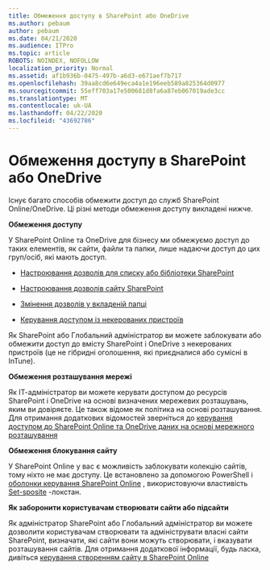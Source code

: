 ```yaml
---
title: Обмеження доступу в SharePoint або OneDrive
ms.author: pebaum
author: pebaum
ms.date: 04/21/2020
ms.audience: ITPro
ms.topic: article
ROBOTS: NOINDEX, NOFOLLOW
localization_priority: Normal
ms.assetid: af1b936b-0475-497b-a6d3-e671aef7b717
ms.openlocfilehash: 39aa8cd6e649eca4a1e196eeb589a825364d0977
ms.sourcegitcommit: 55eff703a17e500681d8fa6a87eb067019ade3cc
ms.translationtype: MT
ms.contentlocale: uk-UA
ms.lasthandoff: 04/22/2020
ms.locfileid: "43692786"
---
```

# <a name="restrict-access-in-sharepoint-or-onedrive"></a>Обмеження доступу в SharePoint або OneDrive

Існує багато способів обмежити доступ до служб SharePoint Online/OneDrive. Ці різні методи обмеження доступу викладені нижче. 

**Обмеження доступу**

У SharePoint Online та OneDrive для бізнесу ми обмежуємо доступ до таких елементів, як сайти, файли та папки, лише надаючи доступ до цих груп/осіб, які мають доступ.

- [Настроювання дозволів для списку або бібліотеки SharePoint](https://support.office.com/article/Customize-permissions-for-a-SharePoint-list-or-library-02d770f3-59eb-4910-a608-5f84cc297782)

- [Настроювання дозволів сайту SharePoint](https://docs.microsoft.com/sharepoint/customize-sharepoint-site-permissions)

- [Змінення дозволів у вкладеній папці](https://support.office.com/article/Change-the-permissions-on-a-subfolder-5427BD7C-F20A-4F75-8CF2-5359DD45A1A6)

- [Керування доступом із некерованих пристроїв](https://docs.microsoft.com/sharepoint/control-access-from-unmanaged-devices)

Як SharePoint або Глобальний адміністратор ви можете заблокувати або обмежити доступ до вмісту SharePoint і OneDrive з некерованих пристроїв (це не гібридні оголошення, які приєдналися або сумісні в InTune).

**Обмеження розташування мережі**

Як ІТ-адміністратор ви можете керувати доступом до ресурсів SharePoint і OneDrive на основі визначених мережевих розташувань, яким ви довіряєте. Це також відоме як політика на основі розташування. Для отримання додаткових відомостей зверніться до [керування доступом до SharePoint Online та OneDrive даних на основі мережного розташування](https://docs.microsoft.com/sharepoint/control-access-based-on-network-location)

**Обмеження блокування сайту** 

У SharePoint Online у вас є можливість заблокувати колекцію сайтів, тому ніхто не має доступу. Це встановлено за допомогою PowerShell і [оболонки керування SharePoint Online](https://docs.microsoft.com/powershell/sharepoint/sharepoint-online/connect-sharepoint-online?view=sharepoint-ps) , використовуючи властивість [Set-sposite](https://docs.microsoft.com/powershell/module/sharepoint-online/set-sposite?view=sharepoint-ps) -локстан.

**Як заборонити користувачам створювати сайти або підсайти**

Як адміністратор SharePoint або Глобальний адміністратор ви можете дозволити користувачам створювати та адмініструвати власні сайти SharePoint, визначати, які сайти вони можуть створювати, і вказувати розташування сайтів. Для отримання додаткової інформації, будь ласка, дивіться [керування створенням сайту в SharePoint Online](https://docs.microsoft.com/sharepoint/manage-site-creation)

